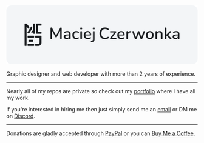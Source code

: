 ![banner](banner-github.svg)


Graphic designer and web developer with more than 2 years of experience.

---

Nearly all of my repos are private so check out my [portfolio](https://czerwonka.dev) where I have all my work.


If you're interested in hiring me then just simply send me an [email](mailto:maciej@czerwonka.dev) or DM me on [Discord](https://discord.com/users/1086954897360040107).

---

Donations are gladly accepted through [PayPal](https://paypal.me/MaciejCzerwonkaDEV) or you can [Buy Me a Coffee](https://www.buymeacoffee.com/maciejczerwonka).
